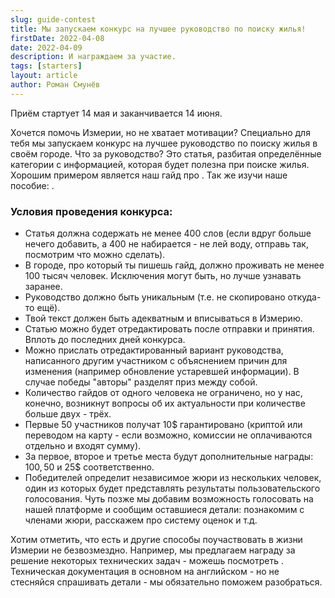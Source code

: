 ```yaml
---
slug: guide-contest
title: Мы запускаем конкурс на лучшее руководство по поиску жилья!
firstDate: 2022-04-08
date: 2022-04-09
description: И награждаем за участие.
tags: [starters]
layout: article
author: Роман Смунёв
---
```


<script>
    import Summary from "$lib/components/Article/Summary.svelte";
    import TextLink from "$lib/components/ui-elements/TextLink.svelte";
</script>

Приём стартует 14 мая и заканчивается 14 июня.

<Summary
    text="Напиши и отправь нам руководство. Получи 10$ гарантированно (первые 50 человек) и возможность побороться за дополнительные награды."
/>

Хочется помочь Измерии, но не хватает мотивации? Специально для тебя мы запускаем конкурс на лучшее руководство по поиску жилья в своём городе. Что за руководство? Это статья, разбитая определённые категории с информацией, которая будет полезна при поиске жилья. Хорошим примером является наш гайд про <TextLink href="../minsk-belarus/" text="Минск" />. Так же изучи наше пособие: <TextLink href="../write-a-guide/" text="как написать свой гайд" />.

### Условия проведения конкурса:

- Статья должна содержать не менее 400 слов (если вдруг больше нечего добавить, а 400 не набирается - не лей воду, отправь так, посмотрим что можно сделать).
- В городе, про который ты пишешь гайд, должно проживать не менее 100 тысяч человек. Исключения могут быть, но лучше узнавать заранее.
- Руководство должно быть уникальным (т.е. не скопировано откуда-то ещё).
- Твой текст должен быть адекватным и вписываться в Измерию.
- Статью можно будет отредактировать после отправки и принятия. Вплоть до последних дней конкурса.
- Можно прислать отредактированный вариант руководства, написанного другим участником с объяснением причин для изменения (например обновление устаревшей информации). В случае победы "авторы" разделят приз между собой.
- Количество гайдов от одного человека не ограничено, но у нас, конечно, возникнут вопросы об их актуальности при количестве больше двух - трёх.
- Первые 50 участников получат 10$ гарантировано (криптой или переводом на карту - если возможно, комиссии не оплачиваются отдельно и входят сумму).
- За первое, второе и третье места будут дополнительные награды: 100$, 50$ и 25$ соответственно.
- Победителей определит независимое жюри из нескольких человек, один из которых будет представлять результаты пользовательского голосования. Чуть позже мы добавим возможность голосовать на нашей платформе и сообщим оставшиеся детали: познакомим с членами жюри, расскажем про систему оценок и т.д.

Хотим отметить, что есть и другие способы поучаствовать в жизни Измерии не безвозмездно. Например, мы предлагаем награду за решение некоторых технических задач - можешь посмотреть <TextLink href="https://github.com/RomanistHere/Measureland/issues" text="на гитхабе" blank={true} />. Техническая документация в основном на английском - но не стесняйся спрашивать детали - мы обязательно поможем разобраться.
